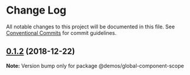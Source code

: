 # Change Log

All notable changes to this project will be documented in this file.
See [Conventional Commits](https://conventionalcommits.org) for commit guidelines.

## [0.1.2](https://github.com/buz-zard/gatsby-mdx/compare/@demos/global-component-scope@0.1.0...@demos/global-component-scope@0.1.2) (2018-12-22)

**Note:** Version bump only for package @demos/global-component-scope
